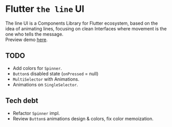 # Flutter `the line` UI

The line UI is a Components Library for Flutter ecosystem, based on the idea of animating lines, focusing on clean Interfaces where movement is the one who tells the message.  
Preview demo [here](https://briancraig.github.io/line_ui/).  

## TODO

- Add colors for `Spinner`.
- `Button`s disabled state (`onPressed` = null)
- `MultiSelector` with Animations.
- Animations on `SingleSelector`.
## Tech debt

- Refactor `Spinner` impl. 
- Review `Button`s animations design & colors, fix color memoization.